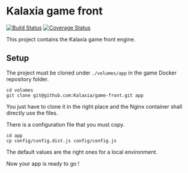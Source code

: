 Kalaxia game front
==================

[![Build Status](https://travis-ci.org/Kalaxia/game-front.svg?branch=develop)](https://travis-ci.org/Kalaxia/game-front)
[![Coverage Status](https://coveralls.io/repos/github/Kalaxia/game-front/badge.svg?branch=develop)](https://coveralls.io/github/Kalaxia/game-front?branch=develop)

This project contains the Kalaxia game front engine.

Setup
------

The project must be cloned under ``./volumes/app`` in the game Docker repository folder.

```
cd volumes
git clone git@github.com:Kalaxia/game-front.git app
```

You just have to clone it in the right place and the Nginx container shall directly use the files.

There is a configuration file that you must copy.

```
cd app
cp config/config.dist.js config/config.js
```

The default values are the right ones for a local environment.

Now your app is ready to go !
